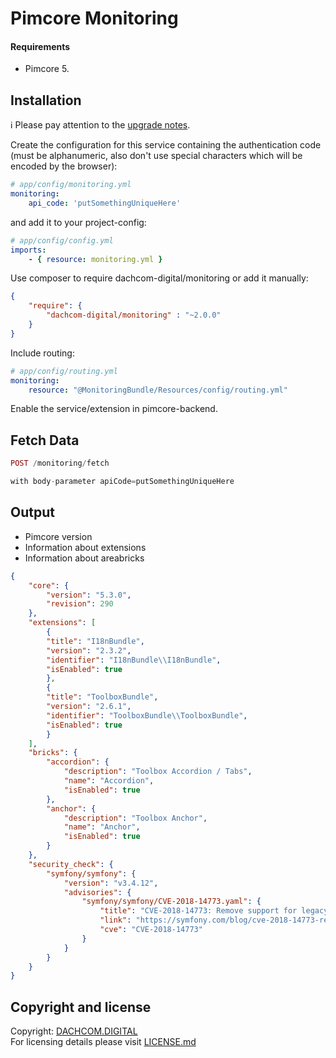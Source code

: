 # Pimcore Monitoring

#### Requirements
* Pimcore 5.

## Installation
:information_source: Please pay attention to the [upgrade notes](./UPGRADE.md).

Create the configuration for this service containing the authentication code (must be alphanumeric, also don't use special characters which will be encoded by the browser):
```yaml
# app/config/monitoring.yml
monitoring:
    api_code: 'putSomethingUniqueHere'
```
and add it to your project-config:
```yaml
# app/config/config.yml
imports:
    - { resource: monitoring.yml }
```
Use composer to require dachcom-digital/monitoring or add it manually:
```json
{
    "require": {
        "dachcom-digital/monitoring" : "~2.0.0"
    }
}  
```
Include routing:
```yaml
# app/config/routing.yml
monitoring:
    resource: "@MonitoringBundle/Resources/config/routing.yml"
```

Enable the service/extension in pimcore-backend.

## Fetch Data
```php
POST /monitoring/fetch

with body-parameter apiCode=putSomethingUniqueHere
```

## Output
- Pimcore version
- Information about extensions
- Information about areabricks

```json
{
    "core": {
        "version": "5.3.0",
        "revision": 290
    },
    "extensions": [
        {
        "title": "I18nBundle",
        "version": "2.3.2",
        "identifier": "I18nBundle\\I18nBundle",
        "isEnabled": true
        },
        {
        "title": "ToolboxBundle",
        "version": "2.6.1",
        "identifier": "ToolboxBundle\\ToolboxBundle",
        "isEnabled": true
        }
    ],
    "bricks": {
        "accordion": {
            "description": "Toolbox Accordion / Tabs",
            "name": "Accordion",
            "isEnabled": true
        },
        "anchor": {
            "description": "Toolbox Anchor",
            "name": "Anchor",
            "isEnabled": true
        }
    },
    "security_check": {
        "symfony/symfony": {
            "version": "v3.4.12",
            "advisories": {
                "symfony/symfony/CVE-2018-14773.yaml": {
                    "title": "CVE-2018-14773: Remove support for legacy and risky HTTP headers",
                    "link": "https://symfony.com/blog/cve-2018-14773-remove-support-for-legacy-and-risky-http-headers",
                    "cve": "CVE-2018-14773"
                }
            }
        }
    }
}
```
## Copyright and license
Copyright: [DACHCOM.DIGITAL](http://dachcom-digital.ch)  
For licensing details please visit [LICENSE.md](LICENSE.md)  